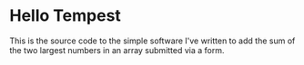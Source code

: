 # Hello Tempest
This is the source code to the simple software I've written to add the sum of the two largest numbers in an array submitted via a form.